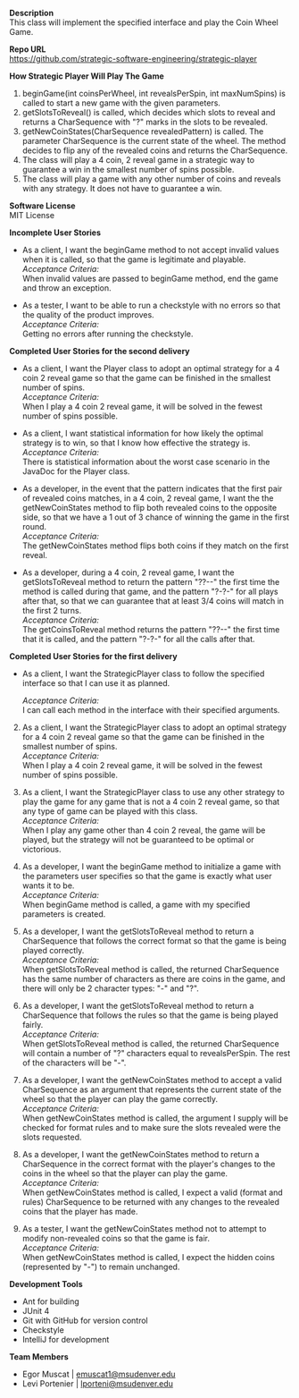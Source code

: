 **Description** <br />
This class will implement the specified interface and play the Coin Wheel Game.

**Repo URL** <br />
https://github.com/strategic-software-engineering/strategic-player

**How Strategic Player Will Play The Game** <br />
1. beginGame(int coinsPerWheel, int revealsPerSpin, int maxNumSpins) is called to start a new game with the given parameters.
2. getSlotsToReveal() is called, which decides which slots to reveal and returns a CharSequence with "?" marks in the slots to be revealed.
3. getNewCoinStates(CharSequence revealedPattern) is called. The parameter CharSequence is the current state of the wheel. The method decides to flip any of the revealed coins and returns the CharSequence.
4. The class will play a 4 coin, 2 reveal game in a strategic way to guarantee a win in the smallest number of spins possible.
5. The class will play a game with any other number of coins and reveals with any strategy. It does not have to guarantee a win.

**Software License** <br />
MIT License

**Incomplete User Stories** <br />
* As a client, I want the beginGame method to not accept invalid values when it is called, so that the game is legitimate and playable.<br />
  <I>Acceptance Criteria:</I><br />
  When invalid values are passed to beginGame method, end the game and throw an exception.

* As a tester, I want to be able to run a checkstyle with no errors so that the quality of the product improves. <br />
  <I>Acceptance Criteria:</I><br />
  Getting no errors after running the checkstyle.
  
**Completed User Stories for the second delivery** <br />
* As a client, I want the Player class to adopt an optimal strategy for a 4 coin 2 reveal game so that the game can be finished in the smallest number of spins.<br />
  <I>Acceptance Criteria:</I><br />
  When I play a 4 coin 2 reveal game, it will be solved in the fewest number of spins possible.
  
* As a client, I want statistical information for how likely the optimal strategy is to win, so that I know how effective the strategy is.<br />
  <I>Acceptance Criteria:</I><br />
  There is statistical information about the worst case scenario in the JavaDoc for the Player class.

* As a developer, in the event that the pattern indicates that the first pair of revealed coins matches, in a 4 coin, 2 reveal game, I want the the getNewCoinStates method to flip both revealed coins to the opposite side, so that we have a 1 out of 3 chance of winning the game in the first round.<br />
  <I>Acceptance Criteria:</I><br />
  The getNewCoinStates method flips both coins if they match on the first reveal.

* As a developer, during a 4 coin, 2 reveal game, I want the getSlotsToReveal method to return the pattern "??--" the first time the method is called during that game, and the pattern "?-?-" for all plays after that, so that we can guarantee that at least 3/4 coins will match in the first 2 turns.<br />
  <I>Acceptance Criteria:</I><br />
  The getCoinsToReveal method returns the pattern "??--" the first time that it is called, and the pattern "?-?-" for all the calls after that.

**Completed User Stories for the first delivery** <br />
* As a client, I want the StrategicPlayer class to follow the specified interface so that I can use it as planned.  

  <I>Acceptance Criteria:</I><br />
  I can call each method in the interface with their specified arguments.
  
2. As a client, I want the StrategicPlayer class to adopt an optimal strategy for a 4 coin 2 reveal game so that the game can be finished in the smallest number of spins.<br />
  <I>Acceptance Criteria:</I><br />
  When I play a 4 coin 2 reveal game, it will be solved in the fewest number of spins possible.
  
3. As a client, I want the StrategicPlayer class to use any other strategy to play the game for any game that is not a 4 coin 2 reveal game, so that any type of game can be played with this class.<br />
  <I>Acceptance Criteria:</I><br />
  When I play any game other than 4 coin 2 reveal, the game will be played, but the strategy will not be guaranteed to be optimal or   victorious.
  
4. As a developer, I want the beginGame method to initialize a game with the parameters user specifies so that the game is exactly what user wants it to be.<br />
  <I>Acceptance Criteria:</I><br />
  When beginGame method is called, a game with my specified parameters is created.
  
5. As a developer, I want the getSlotsToReveal method to return a CharSequence that follows the correct format so that the game is being played correctly.<br />
  <I>Acceptance Criteria:</I><br />
  When getSlotsToReveal method is called, the returned CharSequence has the same number of characters as there are coins in the game,   and there will only be 2 character types: "-" and "?".
  
6. As a developer, I want the getSlotsToReveal method to return a CharSequence that follows the rules so that the game is being played fairly.<br />
  <I>Acceptance Criteria:</I><br />
  When getSlotsToReveal method is called, the returned CharSequence will contain a number of "?" characters equal to revealsPerSpin.   The rest of the characters will be "-".
  
7. As a developer, I want the getNewCoinStates method to accept a valid CharSequence as an argument that represents the current state of the wheel so that the player can play the game correctly.<br />
  <I>Acceptance Criteria:</I><br />
  When getNewCoinStates method is called, the argument I supply will be checked for format rules and to make sure the slots revealed   were the slots requested.
 
8. As a developer, I want the getNewCoinStates method to return a CharSequence in the correct format with the player's changes to the coins in the wheel so that the player can play the game.<br />
  <I>Acceptance Criteria:</I><br />
  When getNewCoinStates method is called, I expect a valid (format and rules) CharSequence to be returned with any changes to the       revealed coins that the player has made.
  
9. As a tester, I want the getNewCoinStates method not to attempt to modify non-revealed coins so that the game is fair.<br />
  <I>Acceptance Criteria:</I><br />
  When getNewCoinStates method is called, I expect the hidden coins (represented by "-") to remain unchanged.

**Development Tools** <br />
* Ant for building
* JUnit 4
* Git with GitHub for version control
* Checkstyle
* IntelliJ for development

**Team Members** <br />
- Egor Muscat | emuscat1@msudenver.edu
- Levi Portenier | lporteni@msudenver.edu
